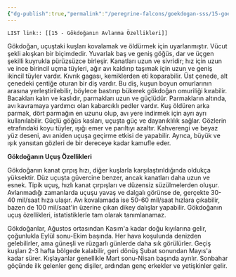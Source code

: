 ```yaml
---
{"dg-publish":true,"permalink":"/peregrine-falcons/goekdogan-sss/15-goekdoganin-avlanma-oezellikleri/","updated":"2024-09-16T15:53:56.776+03:00"}
---
```


`LIST link:: [[15 - Gökdoğanın Avlanma Özellikleri]] `

Gökdoğan, uçuştaki kuşları kovalamak ve öldürmek için uyarlanmıştır. Vücut şekli akışkan bir biçimdedir. Yuvarlak baş ve geniş göğüs, dar ve üçgen şekilli kuyrukla pürüzsüzce birleşir. Kanatları uzun ve sivridir; hız için uzun ve ince birincil uçma tüyleri, ağır avı kaldırıp taşımak için uzun ve geniş ikincil tüyler vardır. Kıvrık gagası, kemiklerden eti koparabilir. Üst çenede, alt çenedeki çentiğe oturan bir diş vardır. Bu diş, kuşun boyun omurlarının arasına yerleştirilebilir, böylece bastırıp bükerek gökdoğan omuriliği kırabilir. Bacakları kalın ve kaslıdır, parmakları uzun ve güçlüdür. Parmakların altında, avı kavramaya yardımcı olan kabarcıklı pedler vardır. Kuş öldüren arka parmak, dört parmağın en uzunu olup, avı yere indirmek için ayrı ayrı kullanılabilir. Güçlü göğüs kasları, uçuşta güç ve dayanıklılık sağlar. Gözlerin etrafındaki koyu tüyler, ışığı emer ve parıltıyı azaltır. Kahverengi ve beyaz yüz deseni, avı aniden uçuşa geçirme etkisi de yapabilir. Ayrıca, büyük ve ışık yansıtan gözleri de bir dereceye kadar kamufle eder.

**Gökdoğanın Uçuş Özellikleri**

Gökdoğanın kanat çırpış hızı, diğer kuşlarla karşılaştırıldığında oldukça yüksektir. Düz uçuşta güvercine benzer, ancak kanatları daha uzun ve esnek. Tipik uçuş, hızlı kanat çırpışları ve düzensiz süzülmelerden oluşur. Avlanmadığı zamanlarda uçuşu yavaş ve dalgalı görünse de, gerçekte 30-40 mil/saat hıza ulaşır. Avı kovalamada ise 50-60 mil/saat hızlara çıkabilir, bazen de 100 mil/saat'in üzerine çıkan dikey dalışlar yapabilir. Gökdoğanın uçuş özellikleri, istatistiklerle tam olarak tanımlanamaz.

Gökdoğanlar, Ağustos ortasından Kasım'a kadar doğu kıyılarına gelir, çoğunlukla Eylül sonu-Ekim başında. Her hava koşulunda denizden gelebilirler, ama güneşli ve rüzgarlı günlerde daha sık görülürler. Geçiş kuşları 2-3 hafta bölgede kalabilir, geri dönüş Şubat sonundan Mayıs'a kadar sürer. Kışlayanlar genellikle Mart sonu-Nisan başında ayrılır. Sonbahar göçünde ilk gelenler genç dişiler, ardından genç erkekler ve yetişkinler gelir.

